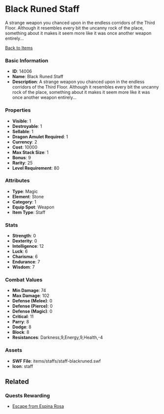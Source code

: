 # Black Runed Staff

A strange weapon you chanced upon in the endless corridors of the Third Floor. Although it resembles  every bit the uncanny rock of the place, something about it makes it seem more like it was once another weapon entirely...

[Back to Items](../items.md)

### Basic Information

- **ID**: 14006
- **Name**: Black Runed Staff
- **Description**: A strange weapon you chanced upon in the endless corridors of the Third Floor. Although it resembles  every bit the uncanny rock of the place, something about it makes it seem more like it was once another weapon entirely...

### Properties

- **Visible**: 1
- **Destroyable**: 1
- **Sellable**: 1
- **Dragon Amulet Required**: 1
- **Currency**: 2
- **Cost**: 10000
- **Max Stack Size**: 1
- **Bonus**: 9
- **Rarity**: 25
- **Level Requirement**: 80

### Attributes

- **Type**: Magic
- **Element**: Stone
- **Category**: 1
- **Equip Spot**: Weapon
- **Item Type**: Staff

### Stats

- **Strength**: 0
- **Dexterity**: 0
- **Intelligence**: 12
- **Luck**: 6
- **Charisma**: 6
- **Endurance**: 7
- **Wisdom**: 7

### Combat Values

- **Min Damage**: 74
- **Max Damage**: 102
- **Defense (Melee)**: 0
- **Defense (Pierce)**: 0
- **Defense (Magic)**: 0
- **Critical**: 11
- **Parry**: 8
- **Dodge**: 8
- **Block**: 8
- **Resistances**: Darkness,9,Energy,9,Health,-4

### Assets

- **SWF File**: items/staffs/staff-blackruned.swf
- **Icon**: staff

## Related

### Quests Rewarding

- [Escape from Espina Rosa](../quests/1273-escape-from-espina-rosa.md)

